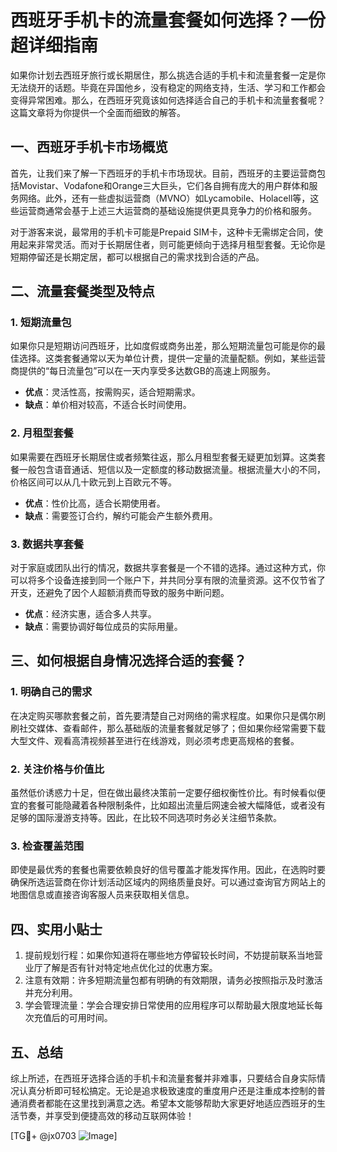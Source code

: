# 西班牙手机卡的流量套餐如何选择？一份超详细指南

如果你计划去西班牙旅行或长期居住，那么挑选合适的手机卡和流量套餐一定是你无法绕开的话题。毕竟在异国他乡，没有稳定的网络支持，生活、学习和工作都会变得异常困难。那么，在西班牙究竟该如何选择适合自己的手机卡和流量套餐呢？这篇文章将为你提供一个全面而细致的解答。

## 一、西班牙手机卡市场概览

首先，让我们来了解一下西班牙的手机卡市场现状。目前，西班牙的主要运营商包括Movistar、Vodafone和Orange三大巨头，它们各自拥有庞大的用户群体和服务网络。此外，还有一些虚拟运营商（MVNO）如Lycamobile、Holacell等，这些运营商通常会基于上述三大运营商的基础设施提供更具竞争力的价格和服务。

对于游客来说，最常用的手机卡可能是Prepaid SIM卡，这种卡无需绑定合同，使用起来非常灵活。而对于长期居住者，则可能更倾向于选择月租型套餐。无论你是短期停留还是长期定居，都可以根据自己的需求找到合适的产品。

## 二、流量套餐类型及特点

### 1. 短期流量包
如果你只是短期访问西班牙，比如度假或商务出差，那么短期流量包可能是你的最佳选择。这类套餐通常以天为单位计费，提供一定量的流量配额。例如，某些运营商提供的“每日流量包”可以在一天内享受多达数GB的高速上网服务。

- **优点**：灵活性高，按需购买，适合短期需求。
- **缺点**：单价相对较高，不适合长时间使用。

### 2. 月租型套餐
如果需要在西班牙长期居住或者频繁往返，那么月租型套餐无疑更加划算。这类套餐一般包含语音通话、短信以及一定额度的移动数据流量。根据流量大小的不同，价格区间可以从几十欧元到上百欧元不等。

- **优点**：性价比高，适合长期使用者。
- **缺点**：需要签订合约，解约可能会产生额外费用。

### 3. 数据共享套餐
对于家庭或团队出行的情况，数据共享套餐是一个不错的选择。通过这种方式，你可以将多个设备连接到同一个账户下，并共同分享有限的流量资源。这不仅节省了开支，还避免了因个人超额消费而导致的服务中断问题。

- **优点**：经济实惠，适合多人共享。
- **缺点**：需要协调好每位成员的实际用量。

## 三、如何根据自身情况选择合适的套餐？

### 1. 明确自己的需求
在决定购买哪款套餐之前，首先要清楚自己对网络的需求程度。如果你只是偶尔刷刷社交媒体、查看邮件，那么基础版的流量套餐就足够了；但如果你经常需要下载大型文件、观看高清视频甚至进行在线游戏，则必须考虑更高规格的套餐。

### 2. 关注价格与价值比
虽然低价诱惑力十足，但在做出最终决策前一定要仔细权衡性价比。有时候看似便宜的套餐可能隐藏着各种限制条件，比如超出流量后网速会被大幅降低，或者没有足够的国际漫游支持等。因此，在比较不同选项时务必关注细节条款。

### 3. 检查覆盖范围
即使是最优秀的套餐也需要依赖良好的信号覆盖才能发挥作用。因此，在选购时要确保所选运营商在你计划活动区域内的网络质量良好。可以通过查询官方网站上的地图信息或直接咨询客服人员来获取相关信息。

## 四、实用小贴士

1. 提前规划行程：如果你知道将在哪些地方停留较长时间，不妨提前联系当地营业厅了解是否有针对特定地点优化过的优惠方案。
2. 注意有效期：许多短期流量包都有明确的有效期限，请务必按照指示及时激活并充分利用。
3. 学会管理流量：学会合理安排日常使用的应用程序可以帮助最大限度地延长每次充值后的可用时间。

## 五、总结

综上所述，在西班牙选择合适的手机卡和流量套餐并非难事，只要结合自身实际情况认真分析即可轻松搞定。无论是追求极致速度的重度用户还是注重成本控制的普通消费者都能在这里找到满意之选。希望本文能够帮助大家更好地适应西班牙的生活节奏，并享受到便捷高效的移动互联网体验！

[TG💪+ @jx0703 ![Image](https://github.com/user-attachments/assets/dbca1d08-cadb-493c-b0ec-ad6f7a83f270)]
